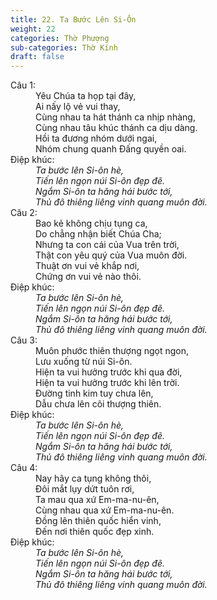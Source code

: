 ```yaml
---
title: 22. Ta Bước Lên Si-Ôn
weight: 22
categories: Thờ Phượng
sub-categories: Thờ Kính
draft: false
---
```

<dl><dt>Câu 1:</dt><dd data-verse="1">Yêu Chúa ta họp tại đây, <br/>Ai nấy lộ vẻ vui thay, <br/>Cùng nhau ta hát thánh ca nhịp nhàng, <br/>Cùng nhau tâu khúc thánh ca dịu dàng. <br/>Hồi ta đương nhóm dưới ngai, <br/>Nhóm chung quanh Đấng quyền oai. </dd><dt>Điệp khúc:</dt><dd data-chorus="1"><em>Ta bước lên Si-ôn hè, <br/>Tiến lên ngọn núi Si-ôn đẹp đẽ. <br/>Ngắm Si-ôn ta hăng hái bước tới, <br/>Thủ đô thiêng liêng vinh quang muôn đời. </em></dd><dt>Câu 2:</dt><dd data-verse="2">Bao kẻ không chịu tụng ca, <br/>Do chẳng nhận biết Chúa Cha; <br/>Nhưng ta con cái của Vua trên trời, <br/>Thật con yêu quý của Vua muôn đời. <br/>Thuật ơn vui vẻ khắp nơi, <br/>Chứng ơn vui vẻ nào thôi. </dd><dt>Điệp khúc:</dt><dd data-chorus="1"><em>Ta bước lên Si-ôn hè, <br/>Tiến lên ngọn núi Si-ôn đẹp đẽ. <br/>Ngắm Si-ôn ta hăng hái bước tới, <br/>Thủ đô thiêng liêng vinh quang muôn đời. </em></dd><dt>Câu 3:</dt><dd data-verse="3">Muôn phước thiên thượng ngọt ngon, <br/>Lưu xuống từ núi Si-ôn. <br/>Hiện ta vui hưởng trước khi qua đời, <br/>Hiện ta vui hưởng trước khi lên trời. <br/>Đường tinh kim tuy chưa lên, <br/>Dẫu chưa lên cõi thượng thiên. </dd><dt>Điệp khúc:</dt><dd data-chorus="1"><em>Ta bước lên Si-ôn hè, <br/>Tiến lên ngọn núi Si-ôn đẹp đẽ. <br/>Ngắm Si-ôn ta hăng hái bước tới, <br/>Thủ đô thiêng liêng vinh quang muôn đời. </em></dd><dt>Câu 4:</dt><dd data-verse="4">Nay hãy ca tụng không thôi, <br/>Đôi mắt lụy dứt tuôn rơi, <br/>Ta mau qua xứ Em-ma-nu-ên, <br/>Cùng nhau qua xứ Em-ma-nu-ên. <br/>Đồng lên thiên quốc hiển vinh, <br/>Đến nơi thiên quốc đẹp xinh. </dd><dt>Điệp khúc:</dt><dd data-chorus="1"><em>Ta bước lên Si-ôn hè, <br/>Tiến lên ngọn núi Si-ôn đẹp đẽ. <br/>Ngắm Si-ôn ta hăng hái bước tới, <br/>Thủ đô thiêng liêng vinh quang muôn đời. </em></dd></dl>